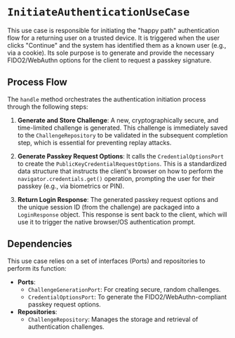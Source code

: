 # `InitiateAuthenticationUseCase`

This use case is responsible for initiating the "happy path" authentication flow for a returning user on a trusted device. It is triggered when the user clicks "Continue" and the system has identified them as a known user (e.g., via a cookie). Its sole purpose is to generate and provide the necessary FIDO2/WebAuthn options for the client to request a passkey signature.

## Process Flow

The `handle` method orchestrates the authentication initiation process through the following steps:

1.  **Generate and Store Challenge**: A new, cryptographically secure, and time-limited challenge is generated. This challenge is immediately saved to the `ChallengeRepository` to be validated in the subsequent completion step, which is essential for preventing replay attacks.

2.  **Generate Passkey Request Options**: It calls the `CredentialOptionsPort` to create the `PublicKeyCredentialRequestOptions`. This is a standardized data structure that instructs the client's browser on how to perform the `navigator.credentials.get()` operation, prompting the user for their passkey (e.g., via biometrics or PIN).

3.  **Return Login Response**: The generated passkey request options and the unique session ID (from the challenge) are packaged into a `LoginResponse` object. This response is sent back to the client, which will use it to trigger the native browser/OS authentication prompt.

## Dependencies

This use case relies on a set of interfaces (Ports) and repositories to perform its function:

*   **Ports**:
    *   `ChallengeGenerationPort`: For creating secure, random challenges.
    *   `CredentialOptionsPort`: To generate the FIDO2/WebAuthn-compliant passkey request options.
*   **Repositories**:
    *   `ChallengeRepository`: Manages the storage and retrieval of authentication challenges.